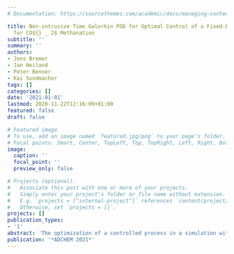 ```yaml
---
# Documentation: https://sourcethemes.com/academic/docs/managing-content/

title: Non-intrusive Time Galerkin POD for Optimal Control of a Fixed-Bed Reactor
  for CO${} _ 2$ Methanation
subtitle: ''
summary: ''
authors:
- Jens Bremer
- Jan Heiland
- Peter Benner
- Kai Sundmacher
tags: []
categories: []
date: '2021-01-01'
lastmod: 2020-11-22T12:16:09+01:00
featured: false
draft: false

# Featured image
# To use, add an image named `featured.jpg/png` to your page's folder.
# Focal points: Smart, Center, TopLeft, Top, TopRight, Left, Right, BottomLeft, Bottom, BottomRight.
image:
  caption: ''
  focal_point: ''
  preview_only: false

# Projects (optional).
#   Associate this post with one or more of your projects.
#   Simply enter your project's folder or file name without extension.
#   E.g. `projects = ["internal-project"]` references `content/project/deep-learning/index.md`.
#   Otherwise, set `projects = []`.
projects: []
publication_types:
- '1'
abstract: 'The optimization of a controlled process in a simulation without access to the model itself is a common scenario and very relevant to many chemical engineering applications. A general approach is to apply a black-box optimization algorithm to a parameterized control scheme. The success then depends on the quality of the parametrization that should be low-dimensional though rich enough to express the salient features. This work proposes using solution snapshots to extract dominant modes of the temporal dynamics of a process and use them for low-dimensional parametrizations of control functions. We provide theoretical reasoning and illustrate the performance for the optimal control of a methanation reactor.'
publication: '*ADCHEM 2021*'
---
```



